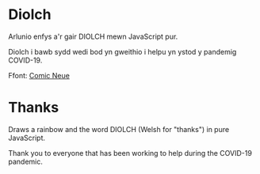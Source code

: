 # Diolch

Arlunio enfys a'r gair DIOLCH mewn JavaScript pur.

Diolch i bawb sydd wedi bod yn gweithio i helpu yn ystod y pandemig COVID-19.

Ffont: [Comic Neue](https://github.com/crozynski/comicneue)

# Thanks

Draws a rainbow and the word DIOLCH (Welsh for "thanks") in pure JavaScript.

Thank you to everyone that has been working to help during the COVID-19 pandemic.